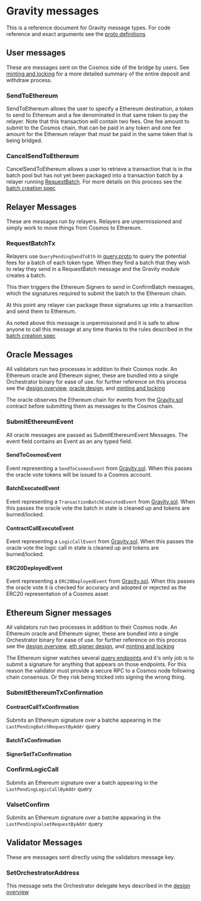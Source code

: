 # Gravity messages

This is a reference document for Gravity message types. For code reference and exact
arguments see the [proto definitions](/module/proto/gravity/v1/msgs.proto)

## User messages

These are messages sent on the Cosmos side of the bridge by users. See [minting and locking](/docs/design/mint-lock.md) for a more
detailed summary of the entire deposit and withdraw process.

### SendToEthereum

SendToEthereum allows the user to specify a Ethereum destination, a token to send to Ethereum and a fee denominated in that same token
to pay the relayer. Note that this transaction will contain two fees. One fee amount to submit to the Cosmos chain, that can be paid
in any token and one fee amount for the Ethereum relayer that must be paid in the same token that is being bridged.

### CancelSendToEthereum

CancelSendToEthereum allows a user to retrieve a transaction that is in the batch pool but has not yet been packaged into a transaction batch
by a relayer running [RequestBatch](/docs/design/messages.md/###RequestBatch). For more details on this process see the [batch creation spec](/spec/batch-creation-spec.md)

## Relayer Messages

These are messages run by relayers. Relayers are unpermissioned and simply work to move things from Cosmos to Ethereum.

### RequestBatchTx

Relayers use `QueryPendingSendToEth` in [query.proto](/module/proto/gravity/v1/query.proto) to query the potential fees for a batch of each
token type. When they find a batch that they wish to relay they send in a RequestBatch message and the Gravity module creates a batch.

This then triggers the Ethereum Signers to send in ConfirmBatch messages, which the signatures required to submit the batch to the Ethereum chain.

At this point any relayer can package these signatures up into a transaction and send them to Ethereum.

As noted above this message is unpermissioned and it is safe to allow anyone to call this message at any time thanks to the rules described in the [batch creation spec](/spec/batch-creation-spec.md)

## Oracle Messages

All validators run two processes in addition to their Cosmos node. An Ethereum oracle and Ethereum signer, these are bundled into a single Orchestrator binary for ease of use.
for further reference on this process see the [design overview](/docs/design/overview.md), [oracle design](/docs/design/oracle.md), and [minting and locking](/docs/design/mint-lock.md)

The oracle observes the Ethereum chain for events from the [Gravity.sol](/solidity/contracts/Gravity.sol) contract before submitting them as messages to the Cosmos chain.

### SubmitEthereumEvent

All oracle messages are passed as SubmitEthereumEvent Messages. The event field contains an Event as an any typed field.

#### SendToCosmosEvent

Event representing a `SendToCosmosEvent` from [Gravity.sol](/solidity/contracts/Gravity.sol). When this passes the oracle vote tokens will be issued to a Cosmos account.

#### BatchExecutedEvent

Event representing a `TransactionBatchExecutedEvent` from [Gravity.sol](/solidity/contracts/Gravity.sol). When this passes the oracle vote the batch in state is cleaned up and tokens are burned/locked.

#### ContractCallExecuteEvent

Event representing a `LogicCallEvent` from [Gravity.sol](/solidity/contracts/Gravity.sol). When this passes the oracle vote the logic call in state is cleaned up and tokens are burned/locked.

#### ERC20DeployedEvent

Event representing a `ERC20DeployedEvent` from [Gravity.sol](/solidity/contracts/Gravity.sol). When this passes the oracle vote it is checked for accuracy and adopted or rejected as the ERC20 representation of a Cosmos asset

## Ethereum Signer messages

All validators run two processes in addition to their Cosmos node. An Ethereum oracle and Ethereum signer, these are bundled into a single Orchestrator binary for ease of use.
for further reference on this process see the [design overview](/docs/design/overview.md), [eth signer design](/docs/design/ethereum-signing.md), and [minting and locking](/docs/design/mint-lock.md)

The Ethereum signer watches several [query endpoints](/module/proto/gravity/v1/query.proto) and it's only job is to submit a signature for anything that appears on those endpoints. For this reason the validator must provide a secure RPC to a Cosmos node following chain consensus. Or they risk being tricked into signing the wrong thing.

### SubmitEthereumTxConfirmation

#### ContractCallTxConfirmation

Submits an Ethereum signature over a batche appearing in the `LastPendingBatchRequestByAddr` query

#### BatchTxConfirmation

#### SignerSetTxConfirmation

### ConfirmLogicCall

Submits an Ethereum signature over a batch appearing in the `LastPendingLogicCallByAddr` query

### ValsetConfirm

Submits an Ethereum signature over a batche appearing in the `LastPendingValsetRequestByAddr` query

## Validator Messages

These are messages sent directly using the validators message key.

### SetOrchestratorAddress

This message sets the Orchestrator delegate keys described in the [design overview](/docs/design/overview.md)
